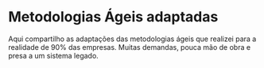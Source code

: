 # Metodologias Ágeis adaptadas
Aqui compartilho as adaptações das metodologias ágeis que realizei para a realidade de 90% das empresas. Muitas demandas, pouca mão de obra e presa a um sistema legado. 
